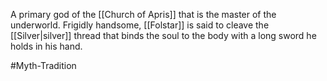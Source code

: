 A primary god of the <span class="miscellaneous">[[Church of Apris]]</span> that is the master of the underworld.
Frigidly handsome, <span class="miscellaneous">[[Folstar]]</span> is said to cleave the <span class="miscellaneous">[[Silver|silver]]</span> thread that binds the soul to the body with a long sword he holds in his hand.

#Myth-Tradition